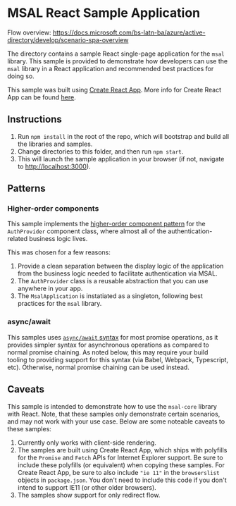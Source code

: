 # MSAL React Sample Application

Flow overview: https://docs.microsoft.com/bs-latn-ba/azure/active-directory/develop/scenario-spa-overview

The directory contains a sample React single-page application for the `msal` library. This sample is provided to demonstrate how developers can use the `msal` library in a React application and recommended best practices for doing so.

This sample was built using [Create React App](https://github.com/facebook/create-react-app). More info for Create React App can be found [here](./CRA_README.md).

## Instructions

1. Run `npm install` in the root of the repo, which will bootstrap and build all the libraries and samples.
2. Change directories to this folder, and then run `npm start`.
3. This will launch the sample application in your browser (if not, navigate to [http://localhost:3000](http://localhost:3000)).

## Patterns

### Higher-order components

This sample implements the [higher-order component pattern](https://reactjs.org/docs/higher-order-components.html) for the `AuthProvider` component class, where almost all of the authentication-related business logic lives.

This was chosen for a few reasons:

1. Provide a clean separation between the display logic of the application from the business logic needed to facilitate authentication via MSAL.
2. The `AuthProvider` class is a reusable abstraction that you can use anywhere in your app.
3. The `MsalApplication` is instatiated as a singleton, following best practices for the `msal` library.

### async/await

This samples uses [`async/await` syntax](https://developer.mozilla.org/en-US/docs/Web/JavaScript/Reference/Statements/async_function) for most promise operations, as it provides simpler syntax for asynchronous operations as compared to normal promise chaining. As noted below, this may require your build tooling to providing support for this syntax (via Babel, Webpack, Typescript, etc). Otherwise, normal promise chaining can be used instead.

## Caveats

This sample is intended to demonstrate how to use the `msal-core` library with React. Note, that these samples only demonstrate certain scenarios, and may not work with your use case. Below are some noteable caveats to these samples:

1. Currently only works with client-side rendering.
2. The samples are built using Create React App, which ships with polyfills for the `Promise` and `Fetch` APIs for Internet Explorer support. Be sure to include these polyfills (or equivalent) when copying these samples. For Create React App, be sure to also include `"ie 11"` in the `browserslist` objects in `package.json`. You don't need to include this code if you don't intend to support IE11 (or other older browsers).
3. The samples show support for only redirect flow.
